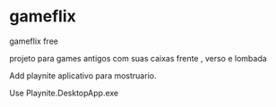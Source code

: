 # gameflix
gameflix free

projeto para games antigos com suas caixas frente , verso e lombada

Add playnite aplicativo para mostruario.

Use Playnite.DesktopApp.exe
